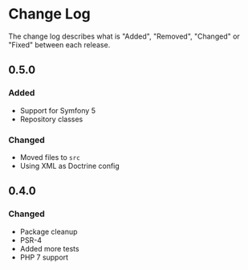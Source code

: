 # Change Log

The change log describes what is "Added", "Removed", "Changed" or "Fixed" between each release.

## 0.5.0

### Added

- Support for Symfony 5
- Repository classes

### Changed

- Moved files to `src`
- Using XML as Doctrine config

## 0.4.0

### Changed

- Package cleanup
- PSR-4
- Added more tests
- PHP 7 support
